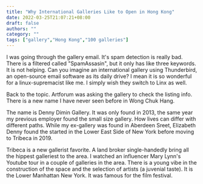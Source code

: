 ```yaml
---
title: "Why International Galleries Like to Open in Hong Kong"
date: 2022-03-25T21:07:21+08:00
draft: false
authors: ""
category: ""
tags: ["gallery","Hong Kong","100 galleries"]
---
```

I was going through the gallery email. It's spam detection is really bad. There is a filtered called "SpamAssasin", but it only has like three keywords.  It is not helping. Can you imagine an international gallery using Thunderbird, an open-source email software as its daily drive? I mean it is so wonderful for a linux-supremacist like me.  I simply wish they switch to Linx as well.

Back to the topic. Artforum was asking the gallery to check the listing info. There is a new name I have never seen before in Wong Chuk Hang. 

The name is Denny Dimin Gallery. It was only found in 2013, the same year my previous employer found the small size gallery.  How lives can differ with different paths. While my ex-gallery was found in Aberdeen Sreet, Elizabeth Denny found the started in the Lower East Side of New York before moving to Tribeca in 2019. 

Tribeca is a new gallerist favorite. A land broker single-handedly bring all the hippest galleriest to the area.  I watched an influencer Mary Lynn's Youtube tour in a couple of galleries in the area. There is a young vibe in the construction of the space and the selection of artists (a juvenial taste). It is the Lower Manhattan New York. It was famous for the film festival.   
